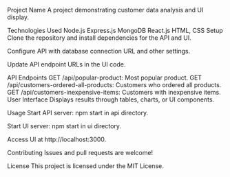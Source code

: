 Project Name
A project demonstrating customer data analysis and UI display.

Technologies Used
Node.js
Express.js
MongoDB
React.js
HTML, CSS
Setup
Clone the repository and install dependencies for the API and UI.

Configure API with database connection URL and other settings.

Update API endpoint URLs in the UI code.

API Endpoints
GET /api/popular-product: Most popular product.
GET /api/customers-ordered-all-products: Customers who ordered all products.
GET /api/customers-inexpensive-items: Customers with inexpensive items.
User Interface
Displays results through tables, charts, or UI components.

Usage
Start API server: npm start in api directory.

Start UI server: npm start in ui directory.

Access UI at http://localhost:3000.

Contributing
Issues and pull requests are welcome!

License
This project is licensed under the MIT License.

